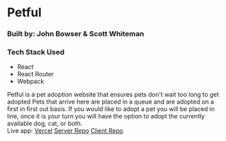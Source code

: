 # Petful
### Built by: John Bowser & Scott Whiteman

### Tech Stack Used
- React 
- React Router 
- Webpack

Petful is a pet adoption website that ensures pets don't wait too long to get adopted
Pets that arrive here are placed in a queue and are adopted on a first in first out basis.
If you would like to adopt a pet you will be placed in line, once it is your turn you will have the option to adopt the currently available dog, cat, or both.
<br>
Live app: [Vercel](https://petful-client-mvui5rt5n.vercel.app/)
[Server Repo](https://github.com/thinkful-ei-quail/DSA-Petful-Server-johnb-scott)
[Client Repo](https://github.com/thinkful-ei-quail/DSA-Petful-Client-johnb-scott)